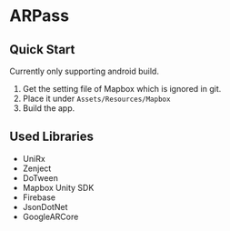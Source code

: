 # ARPass

## Quick Start
Currently only supporting android build.
1. Get the setting file of Mapbox which is ignored in git.
2. Place it under `Assets/Resources/Mapbox`
3. Build the app. 

## Used Libraries
- UniRx
- Zenject
- DoTween
- Mapbox Unity SDK
- Firebase
- JsonDotNet
- GoogleARCore